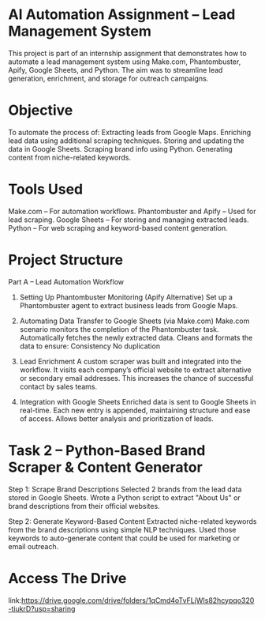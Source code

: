 # AI Automation Assignment – Lead Management System
This project is part of an internship assignment that demonstrates how to automate a lead management system using Make.com, Phantombuster, Apify, Google Sheets, and Python. The aim was to streamline lead generation, enrichment, and storage for outreach campaigns.

# Objective
To automate the process of:
Extracting leads from Google Maps.
Enriching lead data using additional scraping techniques.
Storing and updating the data in Google Sheets.
Scraping brand info using Python.
Generating content from niche-related keywords.

# Tools Used
Make.com – For automation workflows.
Phantombuster and Apify – Used for lead scraping.
Google Sheets – For storing and managing extracted leads.
Python – For web scraping and keyword-based content generation.

# Project Structure
Part A – Lead Automation Workflow
1. Setting Up Phantombuster Monitoring (Apify Alternative)
Set up a Phantombuster agent to extract business leads from Google Maps.


2. Automating Data Transfer to Google Sheets (via Make.com)
Make.com scenario monitors the completion of the Phantombuster task.
Automatically fetches the newly extracted data.
Cleans and formats the data to ensure:
Consistency
No duplication

3. Lead Enrichment
A custom scraper was built and integrated into the workflow.
It visits each company’s official website to extract alternative or secondary email addresses.
This increases the chance of successful contact by sales teams.

4. Integration with Google Sheets
Enriched data is sent to Google Sheets in real-time.
Each new entry is appended, maintaining structure and ease of access.
Allows better analysis and prioritization of leads.

# Task 2 – Python-Based Brand Scraper & Content Generator
Step 1: Scrape Brand Descriptions
Selected 2 brands from the lead data stored in Google Sheets.
Wrote a Python script to extract "About Us" or brand descriptions from their official websites.

Step 2: Generate Keyword-Based Content
Extracted niche-related keywords from the brand descriptions using simple NLP techniques.
Used those keywords to auto-generate content that could be used for marketing or email outreach.

# Access The Drive
link:https://drive.google.com/drive/folders/1qCmd4oTvFLjWIs82hcypqo320-tiukrD?usp=sharing
